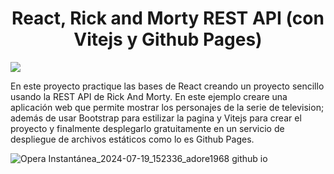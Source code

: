 <h1 align="center">React, Rick and Morty REST API (con Vitejs y Github Pages)</h1>

<img src="https://img.shields.io/badge/STATUS-FINALIZADO-green" display="inline" >

En este proyecto practique las bases de React creando un proyecto sencillo usando la REST API de Rick And Morty. En este ejemplo creare una aplicación web que permite mostrar los personajes de la serie de television; además de usar Bootstrap para estilizar la pagina y Vitejs para crear el proyecto y finalmente desplegarlo gratuitamente en un servicio de despliegue de archivos estáticos como lo es Github Pages.

![Opera Instantánea_2024-07-19_152336_adore1968 github io](https://github.com/user-attachments/assets/483d8f36-8111-4f5f-9d58-87a6d2a0d95e)


